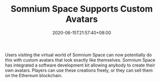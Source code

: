 ﻿---
title: "Somnium Space Supports Custom Avatars"
date: 2020-06-15T21:57:40+08:00
lastmod: 2020-06-15T16:45:40+08:00
draft: false
authors: ["Flourishing"]
description: "Users visiting the virtual world of Somnium Space can now potentially do this with custom avatars that look exactly like themselves. Somnium Space has integrated a software development kit allowing anybody to create their own avatars. Players can use these creations freely, or they can sell them on the Ethereum blockchain."
featuredImage: "somnium-space-supports-custom-avatars.jpg"
tags: ["NFTs","Play to Earn"]
categories: ["news"]
news: ["NFTs"]
weight: 
lightgallery: true
pinned: false
recommend: false
recommend1: false
---

Users visiting the virtual world of Somnium Space can now potentially do this with custom avatars that look exactly like themselves. Somnium Space has integrated a software development kit allowing anybody to create their own avatars. Players can use these creations freely, or they can sell them on the Ethereum blockchain.

<!--more-->

